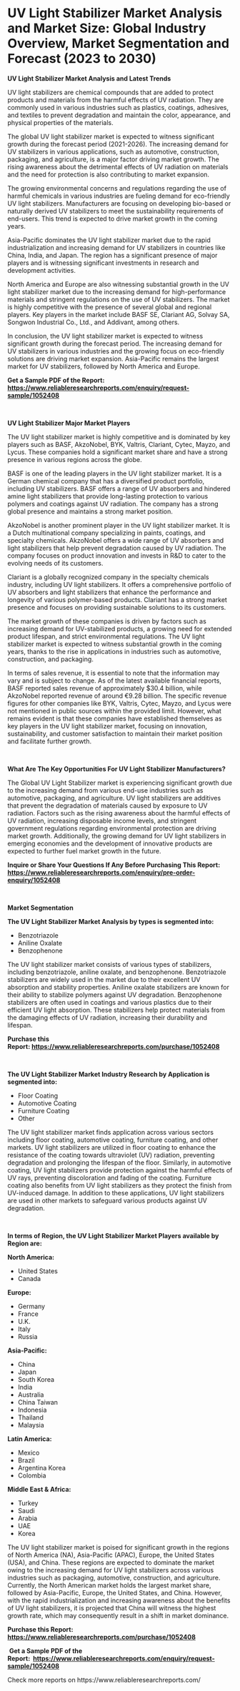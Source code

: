 <p><h1>UV Light Stabilizer Market Analysis and Market Size: Global Industry Overview, Market Segmentation and Forecast (2023 to 2030)</h1></p><p><strong>UV Light Stabilizer Market Analysis and Latest Trends</strong></p>
<p><p>UV light stabilizers are chemical compounds that are added to protect products and materials from the harmful effects of UV radiation. They are commonly used in various industries such as plastics, coatings, adhesives, and textiles to prevent degradation and maintain the color, appearance, and physical properties of the materials.</p><p>The global UV light stabilizer market is expected to witness significant growth during the forecast period (2021-2026). The increasing demand for UV stabilizers in various applications, such as automotive, construction, packaging, and agriculture, is a major factor driving market growth. The rising awareness about the detrimental effects of UV radiation on materials and the need for protection is also contributing to market expansion.</p><p>The growing environmental concerns and regulations regarding the use of harmful chemicals in various industries are fueling demand for eco-friendly UV light stabilizers. Manufacturers are focusing on developing bio-based or naturally derived UV stabilizers to meet the sustainability requirements of end-users. This trend is expected to drive market growth in the coming years.</p><p>Asia-Pacific dominates the UV light stabilizer market due to the rapid industrialization and increasing demand for UV stabilizers in countries like China, India, and Japan. The region has a significant presence of major players and is witnessing significant investments in research and development activities.</p><p>North America and Europe are also witnessing substantial growth in the UV light stabilizer market due to the increasing demand for high-performance materials and stringent regulations on the use of UV stabilizers. The market is highly competitive with the presence of several global and regional players. Key players in the market include BASF SE, Clariant AG, Solvay SA, Songwon Industrial Co., Ltd., and Addivant, among others.</p><p>In conclusion, the UV light stabilizer market is expected to witness significant growth during the forecast period. The increasing demand for UV stabilizers in various industries and the growing focus on eco-friendly solutions are driving market expansion. Asia-Pacific remains the largest market for UV stabilizers, followed by North America and Europe.</p></p>
<p><strong>Get a Sample PDF of the Report:&nbsp; <a href="https://www.reliableresearchreports.com/enquiry/request-sample/1052408">https://www.reliableresearchreports.com/enquiry/request-sample/1052408</a></strong></p>
<p>&nbsp;</p>
<p><strong>UV Light Stabilizer Major Market Players</strong></p>
<p><p>The UV light stabilizer market is highly competitive and is dominated by key players such as BASF, AkzoNobel, BYK, Valtris, Clariant, Cytec, Mayzo, and Lycus. These companies hold a significant market share and have a strong presence in various regions across the globe.</p><p>BASF is one of the leading players in the UV light stabilizer market. It is a German chemical company that has a diversified product portfolio, including UV stabilizers. BASF offers a range of UV absorbers and hindered amine light stabilizers that provide long-lasting protection to various polymers and coatings against UV radiation. The company has a strong global presence and maintains a strong market position. </p><p>AkzoNobel is another prominent player in the UV light stabilizer market. It is a Dutch multinational company specializing in paints, coatings, and specialty chemicals. AkzoNobel offers a wide range of UV absorbers and light stabilizers that help prevent degradation caused by UV radiation. The company focuses on product innovation and invests in R&D to cater to the evolving needs of its customers.</p><p>Clariant is a globally recognized company in the specialty chemicals industry, including UV light stabilizers. It offers a comprehensive portfolio of UV absorbers and light stabilizers that enhance the performance and longevity of various polymer-based products. Clariant has a strong market presence and focuses on providing sustainable solutions to its customers.</p><p>The market growth of these companies is driven by factors such as increasing demand for UV-stabilized products, a growing need for extended product lifespan, and strict environmental regulations. The UV light stabilizer market is expected to witness substantial growth in the coming years, thanks to the rise in applications in industries such as automotive, construction, and packaging.</p><p>In terms of sales revenue, it is essential to note that the information may vary and is subject to change. As of the latest available financial reports, BASF reported sales revenue of approximately $30.4 billion, while AkzoNobel reported revenue of around €9.28 billion. The specific revenue figures for other companies like BYK, Valtris, Cytec, Mayzo, and Lycus were not mentioned in public sources within the provided limit. However, what remains evident is that these companies have established themselves as key players in the UV light stabilizer market, focusing on innovation, sustainability, and customer satisfaction to maintain their market position and facilitate further growth.</p></p>
<p>&nbsp;</p>
<p><strong>What Are The Key Opportunities For UV Light Stabilizer Manufacturers?</strong></p>
<p><p>The Global UV Light Stabilizer market is experiencing significant growth due to the increasing demand from various end-use industries such as automotive, packaging, and agriculture. UV light stabilizers are additives that prevent the degradation of materials caused by exposure to UV radiation. Factors such as the rising awareness about the harmful effects of UV radiation, increasing disposable income levels, and stringent government regulations regarding environmental protection are driving market growth. Additionally, the growing demand for UV light stabilizers in emerging economies and the development of innovative products are expected to further fuel market growth in the future.</p></p>
<p><strong>Inquire or Share Your Questions If Any Before Purchasing This Report: <a href="https://www.reliableresearchreports.com/enquiry/pre-order-enquiry/1052408">https://www.reliableresearchreports.com/enquiry/pre-order-enquiry/1052408</a></strong></p>
<p>&nbsp;</p>
<p><strong>Market Segmentation</strong></p>
<p><strong>The UV Light Stabilizer Market Analysis by types is segmented into:</strong></p>
<p><ul><li>Benzotriazole</li><li>Aniline Oxalate</li><li>Benzophenone</li></ul></p>
<p><p>The UV light stabilizer market consists of various types of stabilizers, including benzotriazole, aniline oxalate, and benzophenone. Benzotriazole stabilizers are widely used in the market due to their excellent UV absorption and stability properties. Aniline oxalate stabilizers are known for their ability to stabilize polymers against UV degradation. Benzophenone stabilizers are often used in coatings and various plastics due to their efficient UV light absorption. These stabilizers help protect materials from the damaging effects of UV radiation, increasing their durability and lifespan.</p></p>
<p><strong>Purchase this Report:&nbsp;<a href="https://www.reliableresearchreports.com/purchase/1052408">https://www.reliableresearchreports.com/purchase/1052408</a></strong></p>
<p>&nbsp;</p>
<p><strong>The UV Light Stabilizer Market Industry Research by Application is segmented into:</strong></p>
<p><ul><li>Floor Coating</li><li>Automotive Coating</li><li>Furniture Coating</li><li>Other</li></ul></p>
<p><p>The UV light stabilizer market finds application across various sectors including floor coating, automotive coating, furniture coating, and other markets. UV light stabilizers are utilized in floor coating to enhance the resistance of the coating towards ultraviolet (UV) radiation, preventing degradation and prolonging the lifespan of the floor. Similarly, in automotive coating, UV light stabilizers provide protection against the harmful effects of UV rays, preventing discoloration and fading of the coating. Furniture coating also benefits from UV light stabilizers as they protect the finish from UV-induced damage. In addition to these applications, UV light stabilizers are used in other markets to safeguard various products against UV degradation.</p></p>
<p>&nbsp;</p>
<p><strong>In terms of Region, the UV Light Stabilizer Market Players available by Region are:</strong></p>
<p>
    <p> <strong> North America: </strong>
        <ul>
            <li>United States</li>
            <li>Canada</li>
        </ul>
        </p> 
    <p> <strong> Europe: </strong>
        <ul>
            <li>Germany</li>
            <li>France</li>
            <li>U.K.</li>
            <li>Italy</li>
            <li>Russia</li>
        </ul>
        </p> 
    <p> <strong> Asia-Pacific: </strong>
        <ul>
            <li>China</li>
            <li>Japan</li>
            <li>South Korea</li>
            <li>India</li>
            <li>Australia</li>
            <li>China Taiwan</li>
            <li>Indonesia</li>
            <li>Thailand</li>
            <li>Malaysia</li>
        </ul>
        </p> 
    <p> <strong> Latin America: </strong>
        <ul>
            <li>Mexico</li>
            <li>Brazil</li>
            <li>Argentina Korea</li>
            <li>Colombia</li>
        </ul>
        </p> 
    <p> <strong> Middle East & Africa: </strong>
        <ul>
            <li>Turkey</li>
            <li>Saudi</li>
            <li>Arabia</li>
            <li>UAE</li>
            <li>Korea</li>
        </ul>
    </p>
    </p>
<p><p>The UV light stabilizer market is poised for significant growth in the regions of North America (NA), Asia-Pacific (APAC), Europe, the United States (USA), and China. These regions are expected to dominate the market owing to the increasing demand for UV light stabilizers across various industries such as packaging, automotive, construction, and agriculture. Currently, the North American market holds the largest market share, followed by Asia-Pacific, Europe, the United States, and China. However, with the rapid industrialization and increasing awareness about the benefits of UV light stabilizers, it is projected that China will witness the highest growth rate, which may consequently result in a shift in market dominance.</p></p>
<p><strong>Purchase this Report: <a href="https://www.reliableresearchreports.com/purchase/1052408">https://www.reliableresearchreports.com/purchase/1052408</a></strong></p>
<p>&nbsp;<strong>Get a Sample PDF of the Report:&nbsp;&nbsp;<a href="https://www.reliableresearchreports.com/enquiry/request-sample/1052408">https://www.reliableresearchreports.com/enquiry/request-sample/1052408</a></strong></p>
<p><strong></strong></p>
<p>Check more reports on https://www.reliableresearchreports.com/</p>